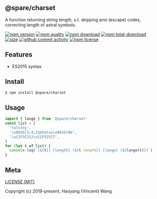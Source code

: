 ## @spare/charset
A function returning string length,
s.t. 
    skipping ansi (escape) codes,
    correcting length of astral symbols.

[![npm version][npm-image]][npm-url]
[![npm quality][quality-image]][quality-url]
[![npm download][download-image]][npm-url]
[![npm total-download][total-download-image]][npm-url]
[![size][size]][size-url]
[![github commit activity][commit-image]][github-url]
[![npm license][license-image]][npm-url]

## Features

- ES2015 syntax

## Install
```console
$ npm install @spare/charset
```

## Usage
```js
import { lange } from '@spare/charset'
const list = [
  'tolstoy',
  '\u001b[3;4;31mhatsu\u001b[0m',
  '\u{1F3C3}2\u{1F525}7',
]
for (let t of list) {
  console.log(`[${t}] [length] (${t.length}) [lange] (${lange(t)})`)
}
```

## Meta
[LICENSE (MIT)](/LICENSE)

Copyright (c) 2019-present, Haoyang (Vincent) Wang

[//]: <> (Shields)
[npm-image]: https://img.shields.io/npm/v/@spare/charset.svg?style=flat-square
[quality-image]: http://npm.packagequality.com/shield/@spare/charset.svg?style=flat-square
[download-image]: https://img.shields.io/npm/dm/@spare/charset.svg?style=flat-square
[total-download-image]:https://img.shields.io/npm/dt/@spare/charset.svg?style=flat-square
[license-image]: https://img.shields.io/npm/l/@spare/charset.svg?style=flat-square
[commit-image]: https://img.shields.io/github/commit-activity/y/hoyeungw/spare/charset?style=flat-square
[size]: https://flat.badgen.net/packagephobia/install/@spare/charset

[//]: <> (Link)
[npm-url]: https://npmjs.org/package/@spare/charset
[quality-url]: http://packagequality.com/#?package=@spare/charset
[github-url]: https://github.com/hoyeungw/@spare/charset
[size-url]: https://packagephobia.now.sh/result?p=@spare/charset
